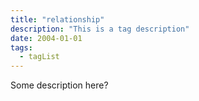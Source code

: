 ```yaml
---
title: "relationship"
description: "This is a tag description"
date: 2004-01-01
tags:
  - tagList
---
```


Some description here?